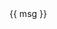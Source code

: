 <div>{{ msg }}</div>

<script>
  new Vue({
    el: '#main',
    data: {
      msg: 'Stay hungry, stay foolish!'
    }
  })
</script>
